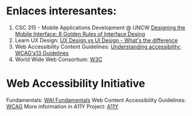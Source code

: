 # Enlaces interesantes:
1. CSC 315 - Mobile Applications Development @ UNCW [Designing the Mobile Interface: 8 Golden Rules of Interface Desing](https://www.youtube.com/watch?v=INY_M3Ebtck)
2. Learn UX Design: [UX Design vs UI Design - What's the difference](https://www.youtube.com/watch?v=5CxXhyhT6Fc)
3. Web Accessibility Content Guidelines: [Understanding accessibility: WCAG's13 Guidelines](https://www.youtube.com/watch?v=RjpvOqZigao&t=869s)
4. World Wide Web Consortium: [W3C](https://www.w3.org/)

# Web Accessibility Initiative
  Fundamentals: [WAI Fundamentals](https://www.w3.org/WAI/fundamentals/)
  Web Content Accessibility Guidelines: [WCAG](https://www.w3.org/WAI/standards-guidelines/wcag/)
More information in A11Y Project: [A11Y](https://www.a11yproject.com/posts/what-is-wai/)
